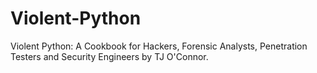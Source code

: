 # Violent-Python
Violent Python: A Cookbook for Hackers, Forensic Analysts, Penetration Testers and Security Engineers by TJ O'Connor.
